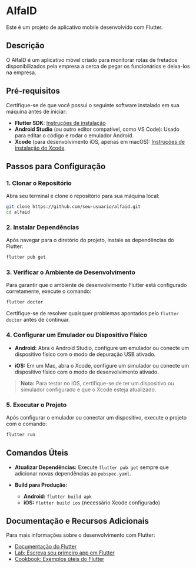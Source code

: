 # AlfaID

Este é um projeto de aplicativo mobile desenvolvido com Flutter.

## Descrição

O AlfaID é um aplicativo móvel criado para monitorar rotas de fretados disponibilizados pela empresa a cerca de pegar os funcionários e deixa-los na empresa.

## Pré-requisitos

Certifique-se de que você possui o seguinte software instalado em sua máquina antes de iniciar:

- **Flutter SDK**: [Instruções de instalação](https://flutter.dev/docs/get-started/install)
- **Android Studio** (ou outro editor compatível, como VS Code): Usado para editar o código e rodar o emulador Android.
- **Xcode** (para desenvolvimento iOS, apenas em macOS): [Instruções de instalação do Xcode](https://developer.apple.com/xcode/).

## Passos para Configuração

### 1. Clonar o Repositório

Abra seu terminal e clone o repositório para sua máquina local:

```bash
git clone https://github.com/seu-usuario/alfaid.git
cd alfaid
```
### 2. Instalar Dependências

Após navegar para o diretório do projeto, instale as dependências do Flutter:

```bash
flutter pub get
```

### 3. Verificar o Ambiente de Desenvolvimento

Para garantir que o ambiente de desenvolvimento Flutter está configurado corretamente, execute o comando:

```bash
flutter doctor
```

Certifique-se de resolver quaisquer problemas apontados pelo ```flutter doctor``` antes de continuar.

### 4. Configurar um Emulador ou Dispositivo Físico

- **Android:** Abra o Android Studio, configure um emulador ou conecte um dispositivo físico com o modo de depuração USB ativado.

- **iOS:** Em um Mac, abra o Xcode, configure um simulador ou conecte um dispositivo físico com o modo de desenvolvimento ativado.

> **Nota:** Para testar no iOS, certifique-se de ter um dispositivo ou simulador configurado e que o Xcode esteja atualizado.

### 5. Executar o Projeto

Após configurar o emulador ou conectar um dispositivo, execute o projeto com o comando:

```bash
flutter run
```

## Comandos Úteis

- **Atualizar Dependências:** Execute ```flutter pub get``` sempre que adicionar novas dependências ao ```pubspec.yaml```.

- **Build para Produção:**
    - **Android:** ```flutter build apk```
    - **iOS:** ```flutter build ios``` (necessário Xcode configurado)

## Documentação e Recursos Adicionais

Para mais informações sobre o desenvolvimento com Flutter:

* [Documentação do Flutter](https://docs.flutter.dev/)
* [Lab: Escreva seu primeiro app em Flutter](https://docs.flutter.dev/get-started/codelab)
* [Cookbook: Exemplos úteis do Flutter](https://docs.flutter.dev/cookbook)